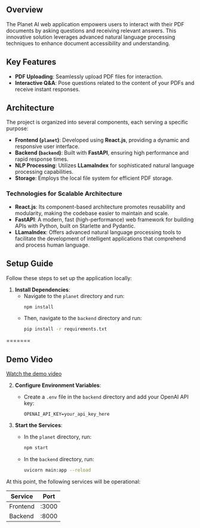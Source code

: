 
## Overview

The Planet AI web application empowers users to interact with their PDF documents by asking questions and receiving relevant answers. This innovative solution leverages advanced natural language processing techniques to enhance document accessibility and understanding.

## Key Features

- **PDF Uploading**: Seamlessly upload PDF files for interaction.
- **Interactive Q&A**: Pose questions related to the content of your PDFs and receive instant responses.

## Architecture

The project is organized into several components, each serving a specific purpose:

- **Frontend (`planet`)**: Developed using **React.js**, providing a dynamic and responsive user interface.
- **Backend (`backend`)**: Built with **FastAPI**, ensuring high performance and rapid response times.
- **NLP Processing**: Utilizes **LLamaIndex** for sophisticated natural language processing capabilities.
- **Storage**: Employs the local file system for efficient PDF storage.

### Technologies for Scalable Architecture

- **React.js**: Its component-based architecture promotes reusability and modularity, making the codebase easier to maintain and scale.
- **FastAPI**: A modern, fast (high-performance) web framework for building APIs with Python, built on Starlette and Pydantic.
- **LLamaIndex**: Offers advanced natural language processing tools to facilitate the development of intelligent applications that comprehend and process human language.

## Setup Guide

Follow these steps to set up the application locally:

1. **Install Dependencies**:
   - Navigate to the `planet` directory and run:
     ```bash
     npm install
     ```
   - Then, navigate to the `backend` directory and run:
     ```bash
     pip install -r requirements.txt
     ```
=======
## Demo Video 
[Watch the demo video](https://drive.google.com/file/d/1AXV1_8Bwvm18hIjAwnK8ljZYt9lfqADi/view?usp=drive_link) 


2. **Configure Environment Variables**:

   - Create a `.env` file in the `backend` directory and add your OpenAI API key:
     ```
     OPENAI_API_KEY=your_api_key_here
     ```

3. **Start the Services**:
   - In the `planet` directory, run:
     ```bash
     npm start
     ```
   - In the `backend` directory, run:
     ```bash
     uvicorn main:app --reload
     ```

At this point, the following services will be operational:

| Service  | Port  |
| -------- | ----- |
| Frontend | :3000 |
| Backend  | :8000 |

